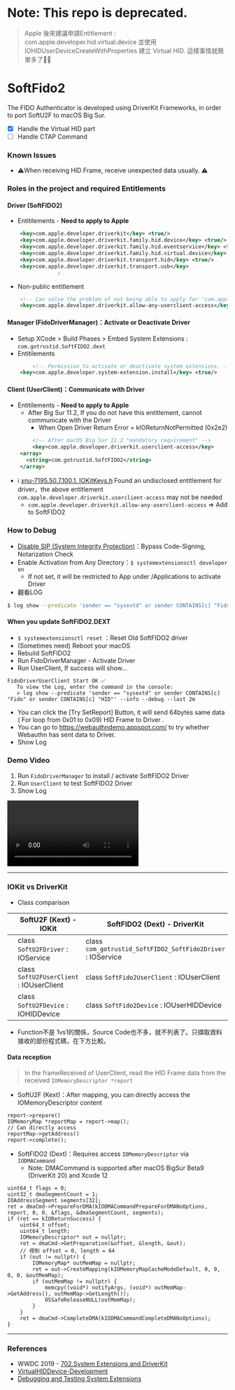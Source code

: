# Note: This repo is deprecated.

> Apple 後來建議申請Entitlement : com.apple.developer.hid.virtual.device 
> 並使用 IOHIDUserDeviceCreateWithProperties 建立 Virtual HID.
> 這樣事情就簡單多了😮‍💨

# SoftFido2

The FIDO Authenticator is developed using DriverKit Frameworks, in order to port SoftU2F to macOS Big Sur.

+ [x] Handle the Virtual HID part
+ [ ] Handle CTAP Command

### Known Issues

+ ⚠️When receiving HID Frame, receive unexpected data usually. ⚠️




### Roles in the project and required Entitlements 

#### Driver (SoftFIDO2)

+ Entitilements - **Need to apply to Apple**

```xml
	<key>com.apple.developer.driverkit</key> <true/>
	<key>com.apple.developer.driverkit.family.hid.device</key> <true/>
	<key>com.apple.developer.driverkit.family.hid.eventservice</key> <true/>
	<key>com.apple.developer.driverkit.family.hid.virtual.device</key> <true/>
	<key>com.apple.developer.driverkit.transport.hid</key> <true/>
    <key>com.apple.developer.driverkit.transport.usb</key>
				:
```

+ Non-public entitlement

```xml
    <!-- Can solve the problem of not being able to apply for 'com.apple.developer.driverkit.userclient-access' -->
    <key>com.apple.developer.driverkit.allow-any-userclient-access</key> <true/>
```



#### Manager (FidoDriverManager)：Activate or Deactivate Driver

+ Setup XCode > Build Phases > Embed System Extensions : `com.gotrustid.SoftFIDO2.dext`
+ Entitilements

```xml
		<!-- Permission to activate or deactivate system extensions. -->
    <key>com.apple.developer.system-extension.install</key> <true/>
```

#### Client (UserClient)：Communicate with Driver

+ Entitilements - **Need to apply to Apple**
  + After Big Sur 11.2, If you do not have this entitlement, cannot communicate with the Driver
    + When Open Driver Return Error =  kIOReturnNotPermitted (0x2e2)

```xml
		<!-- After macOS Big Sur 11.2 "mandatory requirement" -->
		<key>com.apple.developer.driverkit.userclient-access</key>
    <array>
      <string>com.gotrustid.SoftFIDO2</string>
    </array>
```

+ ℹ️ [xnu-7195.50.7.100.1.  IOKitKeys.h](https://github.com/clemensg/xnu/blob/master/iokit/IOKit/IOKitKeys.h) Found an undisclosed entitlement for driver，the above entitlement `com.apple.developer.driverkit.userclient-access` may not be needed 
  + `com.apple.developer.driverkit.allow-any-userclient-access`  => Add to SoftFIDO2

### How to Debug

+ [Disable SIP (System Integrity Protection)](https://developer.apple.com/documentation/security/disabling_and_enabling_system_integrity_protection?language=objc)：Bypass Code-Signing, Notarization Check
+ Enable Activation from Any Directory：`$ systemextensionsctl developer on`
  + If not set, it will be restricted to App under /Applications to activate Driver 
+ 觀看LOG

```bash
$ log show --predicate 'sender == "sysextd" or sender CONTAINS[c] "Fido" or sender CONTAINS[c] "HID"' --info --debug --last 2m
```

#### When you update SoftFIDO2.DEXT

+ `$ systemextensionsctl reset` ：Reset Old SoftFIDO2 driver
+ (Sometimes need) Reboot your macOS
+ Rebuild SoftFIDO2
+ Run FidoDriverManager -  Activate Driver
+ Run UserClient, If success will show...

```
FidoDriverUserClient Start OK ✅
   To view the Log, enter the command in the console:
   > log show --predicate 'sender == "sysextd" or sender CONTAINS[c] "Fido" or sender CONTAINS[c] "HID"' --info --debug --last 2m
```

+ You can click the [Try SetReport] Button, it will send 64bytes same data ( For loop from 0x01 to 0x09) HID Frame to Driver .
+ You can go to https://webauthndemo.appspot.com/ to try whether Webauthn has sent data to Driver.
+ Show Log



### Demo Video

1. Run `FidoDriverManager` to install / activate SoftFIDO2 Driver
2. Run `UserClient` to test SoftFIDO2 Driver
3. Show Log

<!-- <video src="./BackupDriverKitLog/TestSoftFIDO2.mp4"></video> -->
<video src="https://github.com/EddieHua-GoTrustID/SoftFido2/blob/master/BackupDriverKitLog/TestSoftFIDO2.mp4?raw=true"></video>

----

### IOKit vs DriverKit

+ Class comparison

|      | SoftU2F (Kext) - IOKit                   | SoftFIDO2 (Dext) - DriverKit                                |
| ---- | ---------------------------------------- | ----------------------------------------------------------- |
|      | class `SoftU2FDriver` : IOService        | class `com_gotrustid_SoftFIDO2_SoftFido2Driver` : IOService |
|      | class `SoftU2FUserClient` : IOUserClient | class `SoftFido2UserClient` : IOUserClient                  |
|      | class `SoftU2FDevice` : IOHIDDevice      | class `SoftFido2Device` : IOUserHIDDevice                   |

+ Function不是 1vs1的關係，Source Code也不多，就不列表了。只擷取資料接收的部份程式碼，在下方比較。

#### Data reception

> In the frameReceived of UserClient, read the HID Frame data from the received `IOMemoryDescriptor *report`

+ SoftU2F (Kext)：After mapping, you can directly access the IOMemoryDescriptor content 

```objc
report->prepare()
IOMemoryMap *reportMap = report->map();
// Can directly access
reportMap->getAddress()
report->complete();
```



+ SoftFIDO2 (Dext)：Requires access `IOMemoryDescriptor` via `IODMACommand`
  + Note: DMACommand is supported after macOS BigSur Beta9 (DriverKit 20) and Xcode 12 

```objc
uint64_t flags = 0;
uint32_t dmaSegmentCount = 1;
IOAddressSegment segments[32];
ret = dmaCmd->PrepareForDMA(kIODMACommandPrepareForDMANoOptions, report, 0, 0, &flags, &dmaSegmentCount, segments);
if (ret == kIOReturnSuccess) {
    uint64_t offset;
    uint64_t length;
    IOMemoryDescriptor* out = nullptr;
    ret = dmaCmd->GetPreparation(&offset, &length, &out);
    // 得到 offset = 0, length = 64
    if (out != nullptr) {
        IOMemoryMap* outMemMap = nullptr;
        ret = out->CreateMapping(kIOMemoryMapCacheModeDefault, 0, 0, 0, 0, &outMemMap);
        if (outMemMap != nullptr) {
            memcpy((void*) notifyArgs, (void*) outMemMap->GetAddress(), outMemMap->GetLength());
            OSSafeReleaseNULL(outMemMap);
        }
    }
    ret = dmaCmd->CompleteDMA(kIODMACommandCompleteDMANoOptions);
}
```



----

### References

+ WWDC 2019 - [702.System Extensions and DriverKit](https://developer.apple.com/videos/play/wwdc2019/702/)
+ [VirtualHIDDevice-Development](https://github.com/pqrs-org/Karabiner-DriverKit-VirtualHIDDevice/blob/master/DEVELOPMENT.md)
+ [Debugging and Testing System Extensions](https://developer.apple.com/documentation/driverkit/debugging_and_testing_system_extensions)

